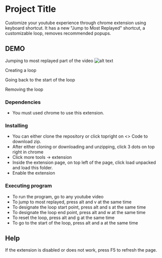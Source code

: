 # Project Title

Customize your youtube experience through chrome extension using keyboard shortcut. 
It has a new "Jump to Most Replayed" shortcut, a customizable loop, removes recommended popups.

## DEMO

Jumping to most replayed part of the video
![alt text](https://github.com/marklhj-lee/Custom-Youtube-Plugin/tree/master/images/JumpToMostReplayed.gif)

Creating a loop

Going back to the start of the loop

Removing the loop


### Dependencies

* You must used chrome to use this extension.

### Installing

* You can either clone the repository or click topright on <> Code to download zip.
* After either cloning or downloading and unzipping, click 3 dots on top right in chrome
* Click more tools -> extension
* Inside the extension page, on top left of the page, click load unpacked and load this folder.
* Enable the extension

### Executing program

* To run the program, go to any youtube video
* To jump to most replayed, press alt and v at the same time
* To designate the loop start point, press alt and s at the same time
* To designate the loop end point, press alt and w at the same time
* To reset the loop, press alt and g at the same time
* To go to the start of the loop, press alt and a at the same time

## Help

If the extension is disabled or does not work, press F5 to refresh the page.
